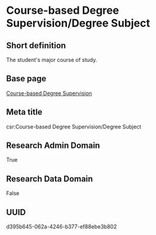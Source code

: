 # Course-based Degree Supervision/Degree Subject
## Short definition
The student's major course of study.
## Base page
[Course-based Degree Supervision](../../Objects/Course-based%20Degree%20Supervision.md)
## Meta title
csr:Course-based Degree Supervision/Degree Subject
## Research Admin Domain
True
## Research Data Domain
False
## UUID
d395b645-062a-4246-b377-ef88ebe3b802
